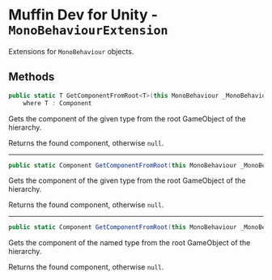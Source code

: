 # Muffin Dev for Unity - `MonoBehaviourExtension`

Extensions for `MonoBehaviour` objects.

## Methods

```cs
public static T GetComponentFromRoot<T>(this MonoBehaviour _MonoBehaviour)
    where T : Component
```

Gets the component of the given type from the root GameObject of the hierarchy.

Returns the found component, otherwise `null`.

---

```cs
public static Component GetComponentFromRoot(this MonoBehaviour _MonoBehaviour, Type _ComponentType)
```

Gets the component of the given type from the root GameObject of the hierarchy.

Returns the found component, otherwise `null`.

---

```cs
public static Component GetComponentFromRoot(this MonoBehaviour _MonoBehaviour, string _ComponentName)
```

Gets the component of the named type from the root GameObject of the hierarchy.

Returns the found component, otherwise `null`.